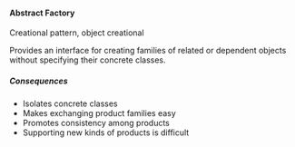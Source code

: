 #### Abstract Factory

Creational pattern, object creational

Provides an interface for creating families of related or dependent objects without specifying their concrete classes.

##### Consequences

 * Isolates concrete classes
 * Makes exchanging product families easy
 * Promotes consistency among products
 * Supporting new kinds of products is difficult
